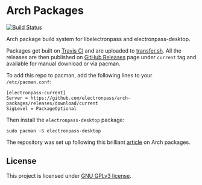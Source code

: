# Arch Packages
[![Build Status](https://travis-ci.org/electronpass/arch-packages.svg?branch=master)](https://travis-ci.org/electronpass/arch-packages)

Arch package build system for libelectronpass and electronpass-desktop.

Packages get built on [Travis CI](https://travis-ci.org/electronpass/arch-packages) and are uploaded to [transfer.sh](https://transfer.sh). All the releases are then published on [GitHub Releases](https://github.com/electronpass/arch-packages/releases) page under `current` tag and available for manual download or via pacman.

To add this repo to pacman, add the following lines to your `/etc/pacman.conf`:

```
[electronpass-current]
Server = https://github.com/electronpass/arch-packages/releases/download/current
SigLevel = PackageOptional
```

Then install the `electronpass-desktop` package:

`sudo pacman -S electronpass-desktop`


The repository was set up following this brilliant [article](https://fusion809.github.io/how-to-create-archlinux-repository/) on Arch packages.

## License
This project is licensed under [GNU GPLv3 license](https://github.com/electronpass/electronpass-desktop/blob/master/LICENSE).
